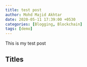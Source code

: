 ```yaml
---
title: test post
author: Mohd Majid Akhtar
date: 2020-05-11 17:39:00 +0530
categories: [Blogging, Blockchain]
tags: [demo]
---
```


This is my test post

## Titles